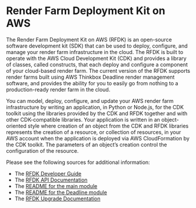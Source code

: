 # Render Farm Deployment Kit on AWS

The Render Farm Deployment Kit on AWS (RFDK) is an open-source software development kit (SDK) that can be used to deploy, configure, and manage your render farm
infrastructure in the cloud. The RFDK is built to operate with the AWS Cloud Development Kit (CDK) and provides a library of classes, called constructs, that each
deploy and configure a component of your cloud-based render farm. The current version of the RFDK supports render farms built using AWS Thinkbox Deadline
render management software, and provides the ability for you to easily go from nothing to a production-ready render farm in the cloud.

You can model, deploy, configure, and update your AWS render farm infrastructure by writing an application, in Python or Node.js, for the CDK toolkit using the
libraries provided by the CDK and RFDK together and with other CDK-compatible libraries. Your application is written in an object-oriented style where creation of
an object from the CDK and RFDK libraries represents the creation of a resource, or collection of resources, in your AWS account when the application is deployed
via AWS CloudFormation by the CDK toolkit. The parameters of an object’s creation control the configuration of the resource.

Please see the following sources for additional information:
* The [RFDK Developer Guide](https://docs.aws.amazon.com/rfdk/latest/guide/what-is-rfdk.html)
* The [RFDK API Documentation](https://docs.aws.amazon.com/rfdk/api/latest/docs/aws-rfdk-construct-library.html)
* The [README for the main module](https://github.com/aws/aws-rfdk/blob/mainline/packages/aws-rfdk/lib/core/README.md)
* The [README for the Deadline module](https://github.com/aws/aws-rfdk/blob/mainline/packages/aws-rfdk/lib/deadline/README.md)
* The [RFDK Upgrade Documentation](./docs/upgrade/index.md)
